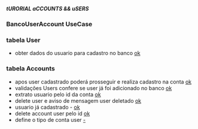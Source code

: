 ***tURORIAL aCCOUNTS && uSERS***

### BancoUserAccount UseCase

### tabela User 
- obter dados do usuario para cadastro no banco [ok]() 

### tabela Accounts 
- apos user cadastrado poderá prosseguir e realiza cadastro na conta [ok]()
- validações Users confere se user já foi adicionado no banco [ok]()
- extrato usuario pelo id da conta [ok]()
- delete user e aviso de mensagem user deletado [ok]()
- usuario já cadastrado - [ok]()
- delete account user pelo id [ok]()
- define o tipo de conta user [-]()
    
